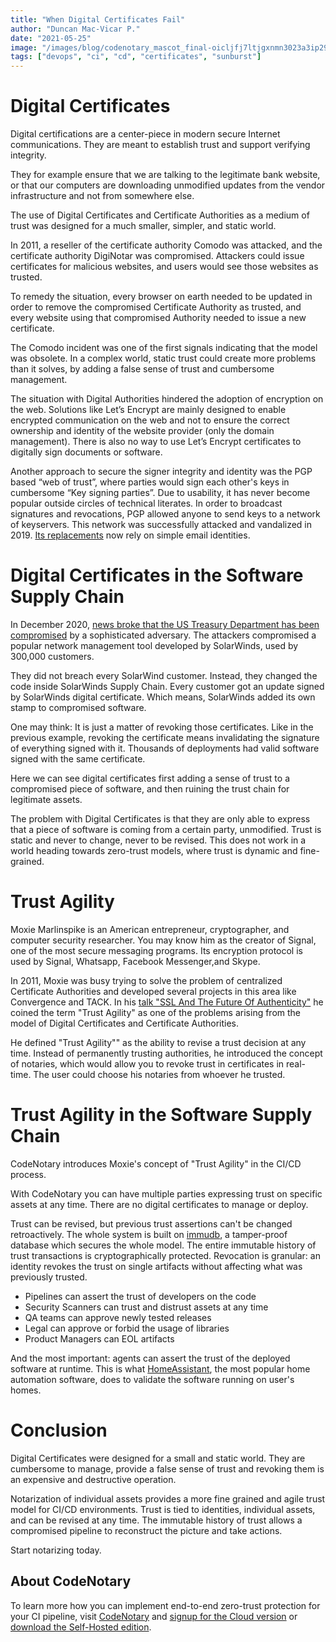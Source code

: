 ```yaml
---
title: "When Digital Certificates Fail"
author: "Duncan Mac-Vicar P."
date: "2021-05-25"
image: "/images/blog/codenotary_mascot_final-oicljfj7ltjgxnmn3023a3ip293np0m2c1rvwo1yu2.png"
tags: ["devops", "ci", "cd", "certificates", "sunburst"]
---
```


# Digital Certificates

Digital certifications are a center-piece in modern secure Internet communications. They are meant to establish trust and support verifying integrity.

They for example ensure that  we are talking to the legitimate bank website, or that our computers are downloading unmodified updates from the vendor infrastructure and not from somewhere else.

The use of Digital Certificates and Certificate Authorities as a medium of trust was designed for a much smaller, simpler, and static world.

In 2011, a reseller of the certificate authority Comodo was attacked, and the certificate authority DigiNotar was compromised. Attackers could issue certificates for malicious websites, and users would see those websites as trusted.

To remedy the situation, every browser on earth needed to be updated in order to remove the compromised Certificate Authority as trusted, and every website using that compromised Authority needed to issue a new certificate.

The Comodo incident was one of the first signals indicating that the model was obsolete. In a complex world, static trust could create more problems than it solves, by adding a false sense of trust and cumbersome management.

The situation with Digital Authorities hindered the adoption of encryption on the web. Solutions like Let’s Encrypt are mainly designed to enable encrypted communication on the web and not to ensure the correct ownership and identity of the website provider (only the domain management). There is also no way to use Let’s Encrypt certificates to digitally sign documents or software.

Another approach to secure the signer integrity and identity was the PGP based “web of trust”, where parties would sign each other's keys in cumbersome “Key signing parties”. Due to usability, it has never become popular outside circles of technical literates.
In order to broadcast signatures and revocations, PGP allowed anyone to send keys to a network of keyservers. This network was successfully attacked and vandalized in 2019. [Its replacements](https://keys.openpgp.org/about/faq) now rely on simple email identities.

# Digital Certificates in the Software Supply Chain

In December 2020, [news broke that the US Treasury Department has been compromised](https://www.sans.org/blog/what-you-need-to-know-about-the-solarwinds-supply-chain-attack/
) by a sophisticated adversary. The attackers compromised a popular network management tool developed by SolarWinds, used by 300,000 customers.

They did not breach every SolarWind customer. Instead, they changed the code inside SolarWinds Supply Chain. Every customer got an update signed by SolarWinds digital certificate. Which means, SolarWinds added its own stamp to compromised software.

One may think: It is just a matter of revoking those certificates. Like in the previous example, revoking the certificate means invalidating the signature of everything signed with it. Thousands of deployments had valid software signed with the same certificate.

Here we can see digital certificates first adding a sense of trust to a compromised piece of software, and then ruining the trust chain for legitimate assets.

The problem with Digital Certificates is that they are only able to express that a piece of software is coming from a certain party, unmodified. Trust is static and never to change, never to be revised. This does not work in a world heading towards zero-trust models, where trust is dynamic and fine-grained.

# Trust Agility

Moxie Marlinspike is an American entrepreneur, cryptographer, and computer security researcher. You may know him as the creator of Signal, one of the most secure messaging programs. Its encryption protocol is used by Signal, Whatsapp, Facebook Messenger,and Skype.

In 2011, Moxie was busy trying to solve the problem of centralized Certificate Authorities and developed several projects in this area like Convergence and TACK. In his [talk "SSL And The Future Of Authenticity"](https://www.youtube.com/watch?v=vBPF71iYmVY) he coined the term "Trust Agility" as one of the problems arising from the model of Digital Certificates and Certificate Authorities.

He defined "Trust Agility"" as the ability to revise a trust decision at any time. Instead of permanently trusting authorities, he introduced the concept of notaries, which would allow you to revoke trust in certificates in real-time. The user could choose his notaries from whoever he trusted.

# Trust Agility in the Software Supply Chain

CodeNotary introduces Moxie's concept of "Trust Agility" in the CI/CD process.

With CodeNotary you can have multiple parties expressing trust on specific assets at any time. There are no digital certificates to manage or deploy.

Trust can be revised, but previous trust assertions can't be changed retroactively. The whole system is built on [immudb](https://www.codenotary.com/technologies/immudb/), a tamper-proof database which secures the whole model. The entire immutable history of trust transactions is cryptographically protected. Revocation is granular: an identity revokes the trust on single artifacts without affecting what was previously trusted.

* Pipelines can assert the trust of developers on the code
* Security Scanners can trust and distrust assets at any time
* QA teams can approve newly tested releases
* Legal can approve or forbid the usage of libraries
* Product Managers can EOL artifacts

And the most important: agents can assert the trust of the deployed software at runtime. This is what [HomeAssistant](https://www.home-assistant.io/blog/2021/05/05/release-20215/), the most popular home automation software, does to validate the software running on user's homes.

# Conclusion

Digital Certificates were designed for a small and static world. They are cumbersome to manage, provide a false sense of trust and revoking them is an expensive and destructive operation.

Notarization of individual assets provides a more fine grained and agile trust model for CI/CD environments. Trust is tied to identities, individual assets, and can be revised at any time. The immutable history of trust allows a compromised pipeline to reconstruct the picture and take actions.

Start notarizing today.

## About CodeNotary

To learn more how you can implement end-to-end zero-trust protection for your CI pipeline, visit [CodeNotary](https://www.codenotary.com) and [signup for the Cloud version](https://www.codenotary.com/products/ci-cd) or [download the Self-Hosted edition](https://www.codenotary.com/products/ledger-compliance).



